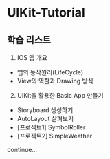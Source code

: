# UIKit-Tutorial


## 학습 리스트

1. iOS 앱 개요
- 앱의 동작원리(LifeCycle)
- View의 역할과 Drawing 방식


2. UIKit을 활용한 Basic App 만들기
- Storyboard 생성하기
- AutoLayout 살펴보기
- [프로젝트1] SymbolRoller
- [프로젝트2] SimpleWeather


continue...
